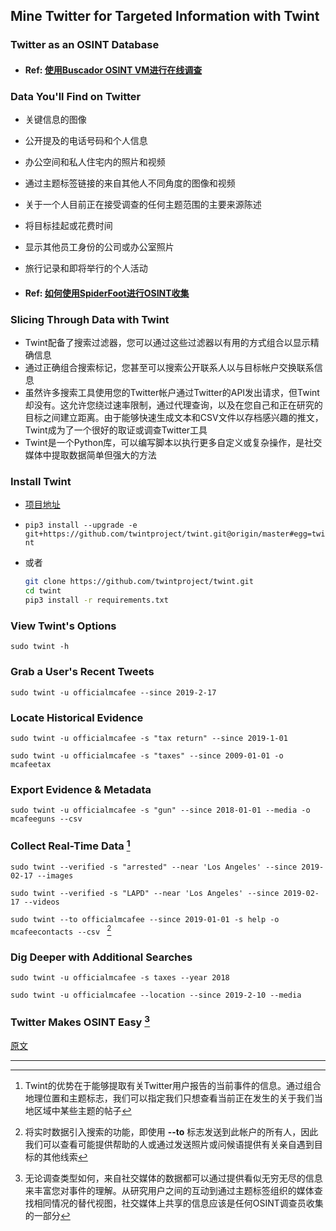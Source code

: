 ## Mine Twitter for Targeted Information with Twint

### Twitter as an OSINT Database

- #### Ref: [使用Buscador OSINT VM进行在线调查](https://null-byte.wonderhowto.com/how-to/use-buscador-osint-vm-for-conducting-online-investigations-0186611/)

### Data You'll Find on Twitter

- 关键信息的图像

- 公开提及的电话号码和个人信息

- 办公空间和私人住宅内的照片和视频

- 通过主题标签链接的来自其他人不同角度的图像和视频

- 关于一个人目前正在接受调查的任何主题范围的主要来源陈述

- 将目标挂起或花费时间

- 显示其他员工身份的公司或办公室照片

- 旅行记录和即将举行的个人活动

- #### Ref:  [如何使用SpiderFoot进行OSINT收集](https://null-byte.wonderhowto.com/how-to/use-spiderfoot-for-osint-gathering-0180063/)

### Slicing Through Data with Twint

- Twint配备了搜索过滤器，您可以通过这些过滤器以有用的方式组合以显示精确信息
- 通过正确组合搜索标记，您甚至可以搜索公开联系人以与目标帐户交换联系信息
- 虽然许多搜索工具使用您的Twitter帐户通过Twitter的API发出请求，但Twint却没有。这允许您绕过速率限制，通过代理查询，以及在您自己和正在研究的目标之间建立距离。由于能够快速生成文本和CSV文件以存档感兴趣的推文，Twint成为了一个很好的取证或调查Twitter工具
- Twint是一个Python库，可以编写脚本以执行更多自定义或复杂操作，是社交媒体中提取数据简单但强大的方法

### Install Twint

- [项目地址](https://github.com/twintproject/twint)

- `pip3 install --upgrade -e git+https://github.com/twintproject/twint.git@origin/master#egg=twint`

- 或者

  ```bash
  git clone https://github.com/twintproject/twint.git
  cd twint
  pip3 install -r requirements.txt
  ```

### View Twint's Options

`sudo twint -h`

### Grab a User's Recent Tweets

`sudo twint -u officialmcafee --since 2019-2-17`

### Locate Historical Evidence

`sudo twint -u officialmcafee -s "tax return" --since 2019-1-01`

`sudo twint -u officialmcafee -s "taxes" --since 2009-01-01 -o mcafeetax`

### Export Evidence & Metadata

`sudo twint -u officialmcafee -s "gun" --since 2018-01-01 --media -o mcafeeguns --csv `

### Collect Real-Time Data [^1]

`sudo twint --verified -s "arrested" --near 'Los Angeles' --since 2019-02-17 --images`

`sudo twint --verified -s "LAPD" --near 'Los Angeles' --since 2019-02-17 --videos `

`sudo twint --to officialmcafee --since 2019-01-01 -s help -o mcafeecontacts --csv ` [^2]

### Dig Deeper with Additional Searches

`sudo twint -u officialmcafee -s taxes --year 2018`

`sudo twint -u officialmcafee --location --since 2019-2-10 --media`

### Twitter Makes OSINT Easy [^3]



[原文](https://null-byte.wonderhowto.com/how-to/mine-twitter-for-targeted-information-with-twint-0193853/)

---

[^1]: Twint的优势在于能够提取有关Twitter用户报告的当前事件的信息。通过组合地理位置和主题标志，我们可以指定我们只想查看当前正在发生的关于我们当地区域中某些主题的帖子
[^2]: 将实时数据引入搜索的功能，即使用 **--to** 标志发送到此帐户的所有人，因此我们可以查看可能提供帮助的人或通过发送照片或问候语提供有关亲自遇到目标的其他线索
[^3]: 无论调查类型如何，来自社交媒体的数据都可以通过提供看似无穷无尽的信息来丰富您对事件的理解。从研究用户之间的互动到通过主题标签组织的媒体查找相同情况的替代视图，社交媒体上共享的信息应该是任何OSINT调查员收集的一部分